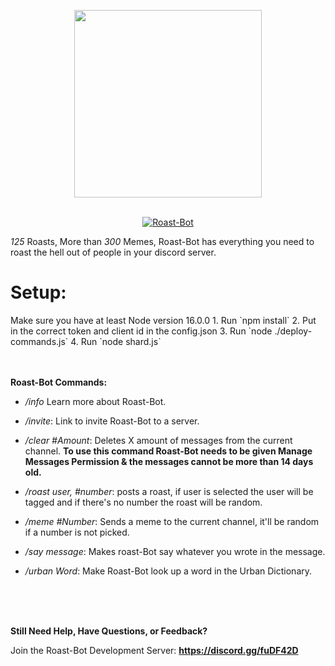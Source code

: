 <p align="center">
  <img width="300" height="300" src="https://user-images.githubusercontent.com/36930869/44614153-d8fe7a80-a7dc-11e8-98f3-c3e83a29b266.PNG"><br><br>
</p>
<p align = "center">
<a href="https://discordbots.org/bot/461361233644355595" >
  <img src="https://discordbots.org/api/widget/461361233644355595.svg" alt="Roast-Bot" />
</a>

*125* Roasts, More than *300* Memes, Roast-Bot has everything you need to roast the hell out of people in your discord server.
</p>

<h1>Setup:</h1>
<p>
Make sure you have at least Node version 16.0.0
1. Run `npm install`
2. Put in the correct token and client id in the config.json
3. Run `node ./deploy-commands.js`
4. Run `node shard.js`
</p>

<br><br>
**Roast-Bot Commands:**

* */info* Learn more about Roast-Bot.

* */invite*: Link to invite Roast-Bot to a server.

* */clear #Amount*: Deletes X amount of messages from the current channel. **To use this command Roast-Bot needs to be given Manage Messages Permission & the messages cannot be more than 14 days old.**

* */roast user, #number*: posts a roast, if user is selected the user will be tagged and if there's no number the roast will be random.

* */meme #Number*: Sends a meme to the current channel, it'll be random if a number is not picked.

* */say message*: Makes roast-Bot say whatever you wrote in the message.

* */urban Word*: Make Roast-Bot look up a word in the Urban Dictionary.

<br><br><br>

**Still Need Help, Have Questions, or Feedback?**

Join the Roast-Bot Development Server:
**https://discord.gg/fuDF42D**

